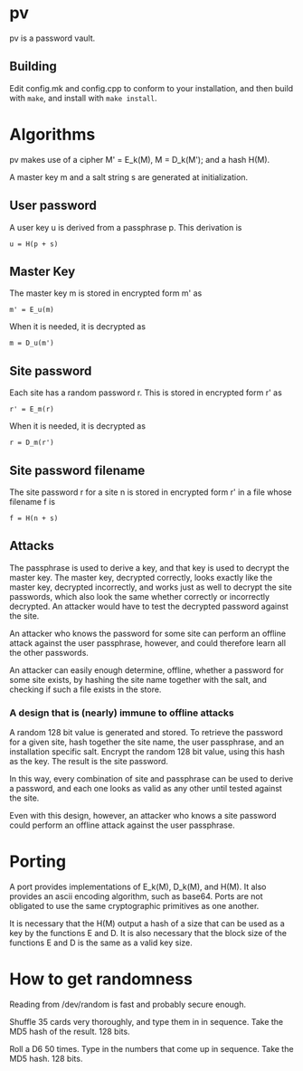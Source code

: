 # pv

pv is a password vault. 

## Building

Edit config.mk and config.cpp to conform to your installation, and then build
with `make`, and install with `make install`.

# Algorithms

pv makes use of a cipher M' = E\_k(M), M = D\_k(M'); and a hash H(M).

A master key m and a salt string s are generated at initialization. 

## User password

A user key u is derived from a passphrase p. This derivation is 

    u = H(p + s)

## Master Key

The master key m is stored in encrypted form m' as 

    m' = E_u(m)

When it is needed, it is decrypted as

    m = D_u(m') 

## Site password

Each site has a random password r. This is stored in encrypted form r' as

    r' = E_m(r)

When it is needed, it is decrypted as 

    r = D_m(r')

## Site password filename

The site password r for a site n is stored in encrypted form r' in a file whose
filename f is

    f = H(n + s)

## Attacks

The passphrase is used to derive a key, and that key is used to decrypt the
master key. The master key, decrypted correctly, looks exactly like the master
key, decrypted incorrectly, and works just as well to decrypt the site
passwords, which also look the same whether correctly or incorrectly decrypted.
An attacker would have to test the decrypted password against the site. 

An attacker who knows the password for some site can perform an offline attack
against the user passphrase, however, and could therefore learn all the other
passwords. 

An attacker can easily enough determine, offline, whether a password for some
site exists, by hashing the site name together with the salt, and checking if
such a file exists in the store.

### A design that is (nearly) immune to offline attacks

A random 128 bit value is generated and stored. To retrieve the password for a
given site, hash together the site name, the user passphrase, and an
installation specific salt. Encrypt the random 128 bit value, using this hash as
the key. The result is the site password. 

In this way, every combination of site and passphrase can be used to derive a
password, and each one looks as valid as any other until tested against the
site. 

Even with this design, however, an attacker who knows a site password could
perform an offline attack against the user passphrase. 

# Porting

A port provides implementations of E\_k(M), D\_k(M), and H(M). It also provides
an ascii encoding algorithm, such as base64. Ports are not obligated to use the
same cryptographic primitives as one another. 

It is necessary that the H(M) output a hash of a size that can be used as a key
by the functions E and D. It is also necessary that the block size of the
functions E and D is the same as a valid key size.

# How to get randomness

Reading from /dev/random is fast and probably secure enough. 

Shuffle 35 cards very thoroughly, and type them in in sequence. Take the MD5
hash of the result. 128 bits. 

Roll a D6 50 times. Type in the numbers that come up in sequence. Take the MD5
hash. 128 bits. 

